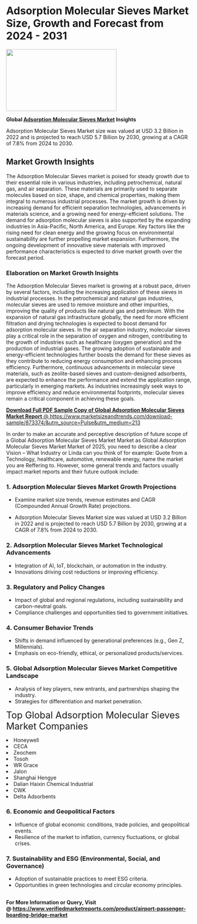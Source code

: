 <H1>Adsorption Molecular Sieves Market Size, Growth and Forecast from 2024 - 2031</H1><img class="aligncenter size-medium wp-image-584254" src="https://thirdeyenews.in/wp-content/uploads/2024/09/Global-Market-Research-300x168.jpeg" alt="" width="300" height="168" /><p><strong>Global&nbsp;<a href="https://www.marketsizeandtrends.com/download-sample/873374/&amp;utm_source=Pulse&amp;utm_medium=213">Adsorption Molecular Sieves Market</a> Insights</strong></p><p>Adsorption Molecular Sieves Market size was valued at USD 3.2 Billion in 2022 and is projected to reach USD 5.7 Billion by 2030, growing at a CAGR of 7.8% from 2024 to 2030.</p><p><h2>Market Growth Insights</h2> The Adsorption Molecular Sieves market is poised for steady growth due to their essential role in various industries, including petrochemical, natural gas, and air separation. These materials are primarily used to separate molecules based on size, shape, and chemical properties, making them integral to numerous industrial processes. The market growth is driven by increasing demand for efficient separation technologies, advancements in materials science, and a growing need for energy-efficient solutions. The demand for adsorption molecular sieves is also supported by the expanding industries in Asia-Pacific, North America, and Europe. Key factors like the rising need for clean energy and the growing focus on environmental sustainability are further propelling market expansion. Furthermore, the ongoing development of innovative sieve materials with improved performance characteristics is expected to drive market growth over the forecast period. <p><a href="#"></a></p> <h3>Elaboration on Market Growth Insights</h3> The Adsorption Molecular Sieves market is growing at a robust pace, driven by several factors, including the increasing application of these sieves in industrial processes. In the petrochemical and natural gas industries, molecular sieves are used to remove moisture and other impurities, improving the quality of products like natural gas and petroleum. With the expansion of natural gas infrastructure globally, the need for more efficient filtration and drying technologies is expected to boost demand for adsorption molecular sieves. In the air separation industry, molecular sieves play a critical role in the separation of oxygen and nitrogen, contributing to the growth of industries such as healthcare (oxygen generation) and the production of industrial gases. The growing adoption of sustainable and energy-efficient technologies further boosts the demand for these sieves as they contribute to reducing energy consumption and enhancing process efficiency. Furthermore, continuous advancements in molecular sieve materials, such as zeolite-based sieves and custom-designed adsorbents, are expected to enhance the performance and extend the application range, particularly in emerging markets. As industries increasingly seek ways to improve efficiency and reduce environmental footprints, molecular sieves remain a critical component in achieving these goals. <p><a href="#"></p><p><span class=""><strong>Download Full PDF Sample Copy of Global Adsorption Molecular Sieves Market Report</strong> @ <a href="https://www.marketsizeandtrends.com/download-sample/873374/&amp;utm_source=Pulse&amp;utm_medium=213" target="_blank">https://www.marketsizeandtrends.com/download-sample/873374/&amp;utm_source=Pulse&amp;utm_medium=213</a></span></p><p>In order to make an accurate and perceptive description of future scope of a Global&nbsp;Adsorption Molecular Sieves Market Market as Global&nbsp;Adsorption Molecular Sieves Market Market of 2025, you need to describe a clear Vision &ndash; What Industry or Linda can you think of for example: Quote from a Technology, healthcare, automotive, renewable energy, name the market you are Reffering to. However, some general trends and factors usually impact market reports and their future outlook include:</p><h3>1.&nbsp;<strong>Adsorption Molecular Sieves Market Growth Projections</strong></h3><ul><li>Examine market size trends, revenue estimates and CAGR (Compounded Annual Growth Rate) projections.</li><li><p>Adsorption Molecular Sieves Market size was valued at USD 3.2 Billion in 2022 and is projected to reach USD 5.7 Billion by 2030, growing at a CAGR of 7.8% from 2024 to 2030.</p></li></ul><h3>2.&nbsp;<strong>Adsorption Molecular Sieves Market Technological Advancements</strong></h3><ul><li>Integration of AI, IoT, blockchain, or automation in the industry.</li><li>Innovations driving cost reductions or improving efficiency.</li></ul><h3>3.&nbsp;<strong>Regulatory and Policy Changes</strong></h3><ul><li>Impact of global and regional regulations, including sustainability and carbon-neutral goals.</li><li>Compliance challenges and opportunities tied to government initiatives.</li></ul><h3>4.&nbsp;<strong>Consumer Behavior Trends</strong></h3><ul><li>Shifts in demand influenced by generational preferences (e.g., Gen Z, Millennials).</li><li>Emphasis on eco-friendly, ethical, or personalized products/services.</li></ul><h3>5.&nbsp;<strong>Global Adsorption Molecular Sieves Market Competitive Landscape</strong></h3><ul><li>Analysis of key players, new entrants, and partnerships shaping the industry.</li><li>Strategies for differentiation and market penetration.</li></ul><p data-pm-slice="1 1 []"><span style="color: inherit; font-family: inherit; font-size: 25px;">Top Global Adsorption Molecular Sieves Market Companies</span></p><div class="" data-test-id=""><p><li>Honeywell</li><li> CECA</li><li> Zeochem</li><li> Tosoh</li><li> WR Grace</li><li> Jalon</li><li> Shanghai Hengye</li><li> Dalian Haixin Chemical Industrial</li><li> CWK</li><li> Delta Adsorbents</li></p></div><h3>6.&nbsp;<strong>Economic and Geopolitical Factors</strong></h3><ul><li>Influence of global economic conditions, trade policies, and geopolitical events.</li><li>Resilience of the market to inflation, currency fluctuations, or global crises.</li></ul><h3>7.&nbsp;<strong>Sustainability and ESG (Environmental, Social, and Governance)</strong></h3><ul><li>Adoption of sustainable practices to meet ESG criteria.</li><li>Opportunities in green technologies and circular economy principles.</li></ul><h2><strong style="font-size: 14px;">For More Information or Query, Visit @&nbsp;</strong><a style="background-color: #ffffff; font-size: 14px;" href="https://www.marketsizeandtrends.com/report/adsorption-molecular-sieves-market/" target="_blank">https://www.verifiedmarketreports.com/product/airport-passenger-boarding-bridge-market</a></h2>
